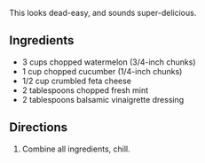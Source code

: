 <div id="wikitext">

<span id="excerpt"></span> This looks dead-easy, and sounds
super-delicious. <span id="excerptend"></span>

<span id="ingredients"></span>

Ingredients
-----------

-   3 cups chopped watermelon (3/4-inch chunks)
-   1 cup chopped cucumber (1/4-inch chunks)
-   1/2 cup crumbled feta cheese
-   2 tablespoons chopped fresh mint
-   2 tablespoons balsamic vinaigrette dressing

<span id="directions"></span>

Directions
----------

1.  Combine all ingredients, chill.

<div class="vspace">

</div>

<div style="display: none;">

Summary: a quick summer salad that just sounds delish!
Parent:(Recipes.)Salads <span
class="wikiword">[IncludeMe](http://wiki.tamouse.org?n=Recipes.IncludeMe?action=edit)[?](http://wiki.tamouse.org?n=Recipes.IncludeMe?action=edit)</span>:[Recipes.Salads](http://wiki.tamouse.org?n=Recipes.Salads?action=print)
Source:
<http://allrecipes.com/Recipe/Refreshing-Watermelon-Salad-from-ATHENOS/>
Categories:[Recipes](http://wiki.tamouse.org?n=Category.Recipes),
[Salads](http://wiki.tamouse.org?n=Category.Salads) Tags: watermelon,
salad Posted: Fri Aug 23 20:11:45 CDT 2013

</div>

</div>
